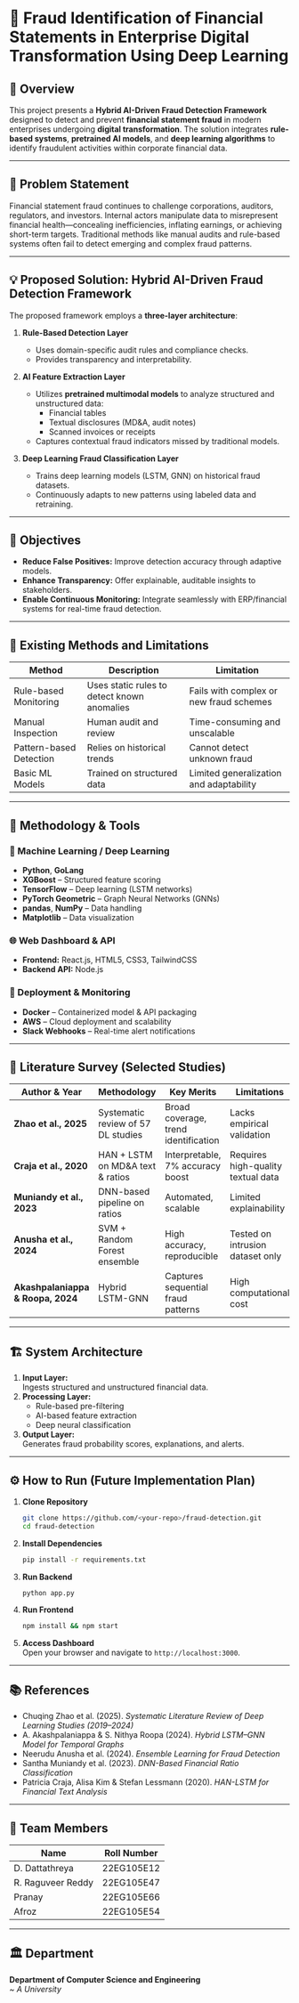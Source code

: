 # 🧠 Fraud Identification of Financial Statements in Enterprise Digital Transformation Using Deep Learning

## 📘 Overview
This project presents a **Hybrid AI-Driven Fraud Detection Framework** designed to detect and prevent **financial statement fraud** in modern enterprises undergoing **digital transformation**. The solution integrates **rule-based systems**, **pretrained AI models**, and **deep learning algorithms** to identify fraudulent activities within corporate financial data.

---

## 🚩 Problem Statement
Financial statement fraud continues to challenge corporations, auditors, regulators, and investors. Internal actors manipulate data to misrepresent financial health—concealing inefficiencies, inflating earnings, or achieving short-term targets. Traditional methods like manual audits and rule-based systems often fail to detect emerging and complex fraud patterns.

---

## 💡 Proposed Solution: Hybrid AI-Driven Fraud Detection Framework
The proposed framework employs a **three-layer architecture**:

1. **Rule-Based Detection Layer**  
   - Uses domain-specific audit rules and compliance checks.  
   - Provides transparency and interpretability.  

2. **AI Feature Extraction Layer**  
   - Utilizes **pretrained multimodal models** to analyze structured and unstructured data:  
     - Financial tables  
     - Textual disclosures (MD&A, audit notes)  
     - Scanned invoices or receipts  
   - Captures contextual fraud indicators missed by traditional models.

3. **Deep Learning Fraud Classification Layer**  
   - Trains deep learning models (LSTM, GNN) on historical fraud datasets.  
   - Continuously adapts to new patterns using labeled data and retraining.

---

## 🎯 Objectives
- **Reduce False Positives:** Improve detection accuracy through adaptive models.  
- **Enhance Transparency:** Offer explainable, auditable insights to stakeholders.  
- **Enable Continuous Monitoring:** Integrate seamlessly with ERP/financial systems for real-time fraud detection.

---

## 🧩 Existing Methods and Limitations
| Method | Description | Limitation |
|--------|--------------|-------------|
| Rule-based Monitoring | Uses static rules to detect known anomalies | Fails with complex or new fraud schemes |
| Manual Inspection | Human audit and review | Time-consuming and unscalable |
| Pattern-based Detection | Relies on historical trends | Cannot detect unknown fraud |
| Basic ML Models | Trained on structured data | Limited generalization and adaptability |

---

## 🧠 Methodology & Tools

### 🧮 Machine Learning / Deep Learning
- **Python**, **GoLang**
- **XGBoost** – Structured feature scoring  
- **TensorFlow** – Deep learning (LSTM networks)  
- **PyTorch Geometric** – Graph Neural Networks (GNNs)  
- **pandas**, **NumPy** – Data handling  
- **Matplotlib** – Data visualization  

### 🌐 Web Dashboard & API
- **Frontend:** React.js, HTML5, CSS3, TailwindCSS  
- **Backend API:** Node.js  

### 🚀 Deployment & Monitoring
- **Docker** – Containerized model & API packaging  
- **AWS** – Cloud deployment and scalability  
- **Slack Webhooks** – Real-time alert notifications  

---

## 🔬 Literature Survey (Selected Studies)

| Author & Year | Methodology | Key Merits | Limitations |
|----------------|--------------|--------------|--------------|
| **Zhao et al., 2025** | Systematic review of 57 DL studies | Broad coverage, trend identification | Lacks empirical validation |
| **Craja et al., 2020** | HAN + LSTM on MD&A text & ratios | Interpretable, 7% accuracy boost | Requires high-quality textual data |
| **Muniandy et al., 2023** | DNN-based pipeline on ratios | Automated, scalable | Limited explainability |
| **Anusha et al., 2024** | SVM + Random Forest ensemble | High accuracy, reproducible | Tested on intrusion dataset only |
| **Akashpalaniappa & Roopa, 2024** | Hybrid LSTM-GNN | Captures sequential fraud patterns | High computational cost |

---

## 🏗️ System Architecture
1. **Input Layer:**  
   Ingests structured and unstructured financial data.
2. **Processing Layer:**  
   - Rule-based pre-filtering  
   - AI-based feature extraction  
   - Deep neural classification  
3. **Output Layer:**  
   Generates fraud probability scores, explanations, and alerts.

---

## ⚙️ How to Run (Future Implementation Plan)
1. **Clone Repository**
   ```bash
   git clone https://github.com/<your-repo>/fraud-detection.git
   cd fraud-detection
   ```

2. **Install Dependencies**
   ```bash
   pip install -r requirements.txt
   ```

3. **Run Backend**
   ```bash
   python app.py
   ```

4. **Run Frontend**
   ```bash
   npm install && npm start
   ```

5. **Access Dashboard**  
   Open your browser and navigate to `http://localhost:3000`.

---

## 📚 References
- Chuqing Zhao et al. (2025). *Systematic Literature Review of Deep Learning Studies (2019–2024)*  
- A. Akashpalaniappa & S. Nithya Roopa (2024). *Hybrid LSTM–GNN Model for Temporal Graphs*  
- Neerudu Anusha et al. (2024). *Ensemble Learning for Fraud Detection*  
- Santha Muniandy et al. (2023). *DNN-Based Financial Ratio Classification*  
- Patricia Craja, Alisa Kim & Stefan Lessmann (2020). *HAN-LSTM for Financial Text Analysis*

---

## 👥 Team Members
| Name | Roll Number |
|------|--------------|
| D. Dattathreya | 22EG105E12 |
| R. Raguveer Reddy | 22EG105E47 |
| Pranay | 22EG105E66 |
| Afroz | 22EG105E54 |

---

## 🏛️ Department
**Department of Computer Science and Engineering**  
*~ A University*
